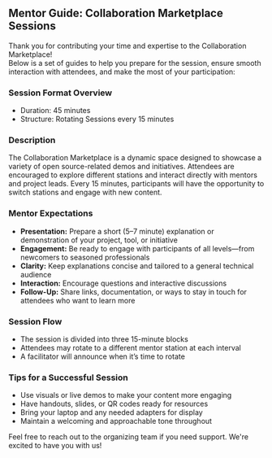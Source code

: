 ## Mentor Guide: Collaboration Marketplace Sessions

Thank you for contributing your time and expertise to the Collaboration Marketplace!  
Below is a set of guides to help you prepare for the session, ensure smooth interaction with attendees, and make the most of your participation:

### Session Format Overview 

- Duration: 45 minutes  
- Structure: Rotating Sessions every 15 minutes

### Description 

The Collaboration Marketplace is a dynamic space designed to showcase a variety of open source-related demos and initiatives. Attendees are encouraged to explore 
different stations and interact directly with mentors and project leads. Every 15 minutes, participants will have the opportunity to switch stations and engage with new content.

### Mentor Expectations

- **Presentation:** Prepare a short (5–7 minute) explanation or demonstration of your project, tool, or initiative
- **Engagement:** Be ready to engage with participants of all levels—from newcomers to seasoned professionals
- **Clarity:** Keep explanations concise and tailored to a general technical audience
- **Interaction:** Encourage questions and interactive discussions
- **Follow-Up:** Share links, documentation, or ways to stay in touch for attendees who want to learn more

### Session Flow

- The session is divided into three 15-minute blocks
- Attendees may rotate to a different mentor station at each interval
- A facilitator will announce when it’s time to rotate

### Tips for a Successful Session

- Use visuals or live demos to make your content more engaging
- Have handouts, slides, or QR codes ready for resources
- Bring your laptop and any needed adapters for display
- Maintain a welcoming and approachable tone throughout

Feel free to reach out to the organizing team if you need support. We're excited to have you with us!
